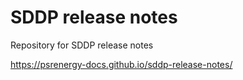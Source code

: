 # SDDP release notes
Repository for SDDP release notes

https://psrenergy-docs.github.io/sddp-release-notes/
